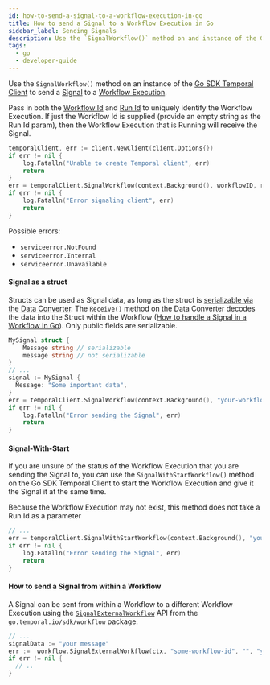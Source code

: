 ```yaml
---
id: how-to-send-a-signal-to-a-workflow-execution-in-go
title: How to send a Signal to a Workflow Execution in Go
sidebar_label: Sending Signals
description: Use the `SignalWorkflow()` method on and instance of the Go SDK Temporal Client to send a Signal to a Workflow Execution.
tags:
  - go
  - developer-guide
---
```


Use the `SignalWorkflow()` method on an instance of the [Go SDK Temporal Client](https://pkg.go.dev/go.temporal.io/sdk/client#Client) to send a [Signal](/docs/concepts/what-is-a-signal) to a [Workflow Execution](/docs/concepts/what-is-a-workflow-execution).

Pass in both the [Workflow Id](/docs/concepts/what-is-a-workflow-id) and [Run Id](/docs/concepts/what-is-a-run-id) to uniquely identify the Workflow Execution.
If just the Workflow Id is supplied (provide an empty string as the Run Id param), then the Workflow Execution that is Running will receive the Signal.

```go
temporalClient, err := client.NewClient(client.Options{})
if err != nil {
    log.Fatalln("Unable to create Temporal client", err)
    return
}
err = temporalClient.SignalWorkflow(context.Background(), workflowID, runID, signalName, signalVal)
if err != nil {
	log.Fatalln("Error signaling client", err)
	return
}
```

Possible errors:

- `serviceerror.NotFound`
- `serviceerror.Internal`
- `serviceerror.Unavailable`

#### Signal as a struct

Structs can be used as Signal data, as long as the struct is [serializable via the Data Converter](https://pkg.go.dev/go.temporal.io/sdk/converter#CompositeDataConverter.ToPayload).
The `Receive()` method on the Data Converter decodes the data into the Struct within the Workflow ([How to handle a Signal in a Workflow in Go](https://docs.temporal.io/docs/go/how-to-handle-a-signal-in-a-workflow-in-go)).
Only public fields are serializable.

```go
MySignal struct {
	Message string // serializable
	message string // not serializable
}
// ...
signal := MySignal {
  Message: "Some important data",
}
err = temporalClient.SignalWorkflow(context.Background(), "your-workflow-id", runID, "your-signal-name", signal)
if err != nil {
	log.Fatalln("Error sending the Signal", err)
	return
}
```

#### Signal-With-Start

If you are unsure of the status of the Workflow Execution that you are sending the Signal to, you can use the `SignalWithStartWorkflow()` method on the Go SDK Temporal Client to start the Workflow Execution and give it the Signal it at the same time.

Because the Workflow Execution may not exist, this method does not take a Run Id as a parameter

```go
// ...
err = temporalClient.SignalWithStartWorkflow(context.Background(), "your-workflow-id", "your-signal-name", signal)
if err != nil {
	log.Fatalln("Error sending the Signal", err)
	return
}
```

#### How to send a Signal from within a Workflow

A Signal can be sent from within a Workflow to a different Workflow Execution using the [`SignalExternalWorkflow`](https://pkg.go.dev/go.temporal.io/sdk/workflow#SignalExternalWorkflow) API from the `go.temporal.io/sdk/workflow` package.

```go
// ...
signalData := "your message"
err :=  workflow.SignalExternalWorkflow(ctx, "some-workflow-id", "", "your-signal-name", signalData).Get(ctx, nil)
if err != nil {
  // ..
}
```
